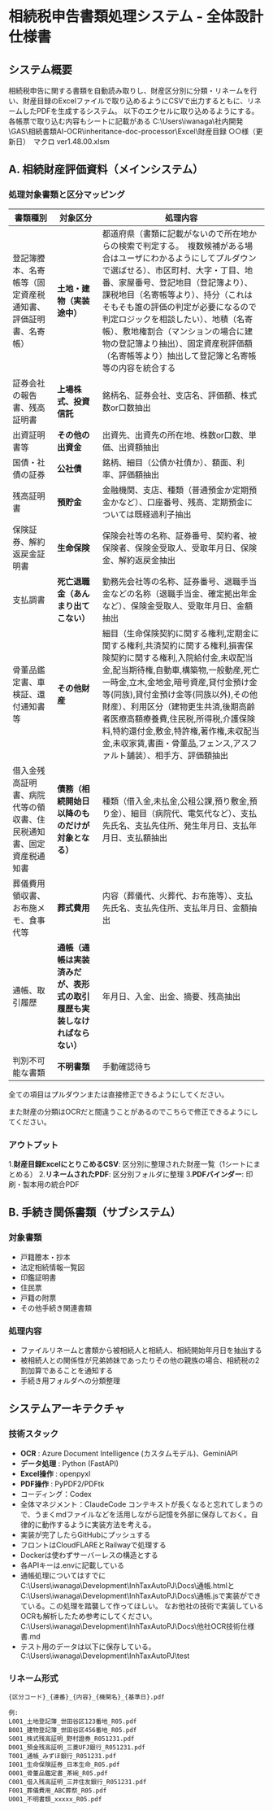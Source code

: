 # 相続税申告書類処理システム - 全体設計仕様書

## システム概要

相続税申告に関する書類を自動読み取りし、財産区分別に分類・リネームを行い、財産目録のExcelファイルで取り込めるようにCSVで出力するともに、リネームしたPDFを生成するシステム。
以下のエクセルに取り込めるようにする。各帳票で取り込む内容もシートに記載がある
C:\Users\iwanaga\社内開発\GAS\相続書類AI-OCR\inheritance-doc-processor\Excel\財産目録 ○○様（更新日）　マクロ ver1.48.00.xlsm

## A. 相続財産評価資料（メインシステム）

### 処理対象書類と区分マッピング

| 書類種別                                                           | 対象区分                                                                       | 処理内容                                                                                                                                                                                                                                                                                                                                                                                                                                             |
| ------------------------------------------------------------------ | ------------------------------------------------------------------------------ | ---------------------------------------------------------------------------------------------------------------------------------------------------------------------------------------------------------------------------------------------------------------------------------------------------------------------------------------------------------------------------------------------------------------------------------------------------- |
| 登記簿謄本、名寄帳等（固定資産税通知書、評価証明書、名寄帳）       | **土地・建物（実装途中）**                                               | 都道府県（書類に記載がないので所在地からの検索で判定する。　複数候補がある場合はユーザにわかるようにしてプルダウンで選ばせる）、市区町村、大字・丁目、地番、家屋番号、登記地目（登記簿より）、課税地目（名寄帳等より）、持分（これはそもそも誰の評価の判定が必要になるので判定ロジックを相談したい）、地積（名寄帳）、敷地権割合（マンションの場合に建物の登記簿より抽出）、固定資産税評価額（名寄帳等より）抽出して登記簿と名寄帳等の内容を統合する |
| 証券会社の報告書、残高証明書                                       | **上場株式、投資信託**                                                   | 銘柄名、証券会社、支店名、評価額、株式数or口数抽出                                                                                                                                                                                                                                                                                                                                                                                                   |
| 出資証明書等                                                       | **その他の出資金**                                                       | 出資先、出資先の所在地、株数or口数、単価、出資額抽出                                                                                                                                                                                                                                                                                                                                                                                                 |
| 国債・社債の証券                                                   | **公社債**                                                               | 銘柄、細目（公債か社債か）、額面、利率、評価額抽出                                                                                                                                                                                                                                                                                                                                                                                                   |
| 残高証明書                                                         | **預貯金**                                                               | 金融機関、支店、種類（普通預金か定期預金かなど）、口座番号、残高、定期預金については既経過利子抽出                                                                                                                                                                                                                                                                                                                                                   |
| 保険証券、解約返戻金証明書                                         | **生命保険**                                                             | 保険会社等の名称、証券番号、契約者、被保険者、保険金受取人、受取年月日、保険金、解約返戻金抽出                                                                                                                                                                                                                                                                                                                                                       |
| 支払調書                                                           | **死亡退職金（あんまり出てこない）**                                     | 勤務先会社等の名称、証券番号、退職手当金などの名称（退職手当金、確定拠出年金など）、保険金受取人、受取年月日、金額抽出                                                                                                                                                                                                                                                                                                                               |
| 骨董品鑑定書、車検証、還付通知書等                                 | **その他財産**                                                           | 細目（生命保険契約に関する権利,定期金に関する権利,共済契約に関する権利,損害保険契約に関する権利,入院給付金,未収配当金,配当期待権,自動車,構築物,一般動産,死亡一時金,立木,金地金,暗号資産,貸付金預け金等(同族),貸付金預け金等(同族以外),その他財産）、利用区分（建物更生共済,後期高齢者医療高額療養費,住民税,所得税,介護保険料,特約還付金,敷金,特許権,著作権,未収配当金,未収家賃,書画・骨董品,フェンス,アスファルト舗装）、相手方、評価額抽出          |
| 借入金残高証明書、病院代等の領収書、住民税通知書、固定資産税通知書 | **債務（相続開始日以降のものだけが対象となる）**                         | 種類（借入金,未払金,公租公課,預り敷金,預り金）、細目（病院代、電気代など）、支払先氏名、支払先住所、発生年月日、支払年月日、支払額抽出                                                                                                                                                                                                                                                                                                               |
| 葬儀費用領収書、お布施メモ、食事代等                               | **葬式費用**                                                             | 内容（葬儀代、火葬代、お布施等）、支払先氏名、支払先住所、支払年月日、金額抽出                                                                                                                                                                                                                                                                                                                                                                       |
| 通帳、取引履歴                                                     | **通帳（通帳は実装済みだが、表形式の取引履歴も実装しなければならない）** | 年月日、入金、出金、摘要、残高抽出                                                                                                                                                                                                                                                                                                                                                                                                                   |
| 判別不可能な書類                                                   | **不明書類**                                                             | 手動確認待ち                                                                                                                                                                                                                                                                                                                                                                                                                                         |

全ての項目はプルダウンまたは直接修正できるようにしてください。

また財産の分類はOCRだと間違うことがあるのでこちらで修正できるようにしてください。

### アウトプット

1.**財産目録ExcelにとりこめるCSV**: 区分別に整理された財産一覧（1シートにまとめる）
2.**リネームされたPDF**: 区分別フォルダに整理
3.**PDFバインダー**: 印刷・製本用の統合PDF

## B. 手続き関係書類（サブシステム）

### 対象書類

- 戸籍謄本・抄本
- 法定相続情報一覧図
- 印鑑証明書
- 住民票
- 戸籍の附票
- その他手続き関連書類

### 処理内容

- ファイルリネームと書類から被相続人と相続人、相続開始年月日を抽出する
- 被相続人との関係性が兄弟姉妹であったりその他の親族の場合、相続税の2割加算であることを通知する
- 手続き用フォルダへの分類整理

## システムアーキテクチャ

### 技術スタック

* **OCR** : Azure Document Intelligence (カスタムモデル)、GeminiAPI
* **データ処理** : Python (FastAPI)
* **Excel操作** : openpyxl
* **PDF操作** : PyPDF2/PDFtk
* コーディング：Codex
* 全体マネジメント：ClaudeCode
  コンテキストが長くなると忘れてしまうので、うまくmdファイルなどを活用しながら記憶を外部に保存しておく。自律的に動作するように実装方法を考える。
* 実装が完了したらGitHubにプッシュする
* フロントはCloudFLAREとRailwayで処理する
* Dockerは使わずサーバーレスの構造とする
* 各APIキーは.envに記載している
* 通帳処理についてはすでにC:\Users\iwanaga\Development\InhTaxAutoPJ\Docs\通帳.htmlとC:\Users\iwanaga\Development\InhTaxAutoPJ\Docs\通帳.jsで実装ができている。この処理を踏襲して作ってほしい。
  なお他社の技術で実装しているOCRも解析したため参考にしてください。C:\Users\iwanaga\Development\InhTaxAutoPJ\Docs\他社OCR技術仕様書.md
* テスト用のデータは以下に保存している。C:\Users\iwanaga\Development\InhTaxAutoPJ\test

### リネーム形式

```
{区分コード}_{連番}_{内容}_{機関名}_{基準日}.pdf

例:
L001_土地登記簿_世田谷区123番地_R05.pdf
B001_建物登記簿_世田谷区456番地_R05.pdf
S001_株式残高証明_野村證券_R051231.pdf
D001_預金残高証明_三菱UFJ銀行_R051231.pdf
T001_通帳_みずほ銀行_R051231.pdf
I001_生命保険証券_日本生命_R05.pdf
O001_骨董品鑑定書_茶碗_R05.pdf
C001_借入残高証明_三井住友銀行_R051231.pdf
F001_葬儀費用_ABC葬祭_R05.pdf
U001_不明書類_xxxxx_R05.pdf
```
